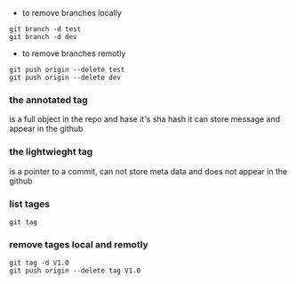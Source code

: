 - to remove branches locally

```ssh
git branch -d test
git branch -d dev
```

- to remove branches remotly

```ssh
git push origin --delete test
git push origin --delete dev
```

### the annotated tag

is a full object in the repo and hase it's sha hash it can store message and appear in the github

### the lightwieght tag

is a pointer to a commit, can not store meta data and does not appear in the github

### list tages

```ssh
git tag
```

### remove tages local and remotly

```ssh
git tag -d V1.0
git push origin --delete tag V1.0
```
